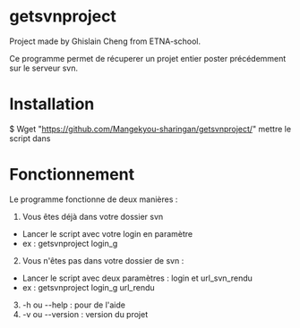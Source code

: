 # getsvnproject
Project made by Ghislain Cheng from ETNA-school.  

Ce programme permet de récuperer un projet entier poster précédemment sur le serveur svn.

# Installation
$ Wget "https://github.com/Mangekyou-sharingan/getsvnproject/"
mettre le script dans 

# Fonctionnement
Le programme fonctionne de deux manières :
1. Vous êtes déjà dans votre dossier svn
* Lancer le script avec votre login en paramètre 
* ex : getsvnproject login_g
2. Vous n'êtes pas dans votre dossier de svn :
* Lancer le script avec deux paramètres : login et url_svn_rendu
* ex : getsvnproject login_g url_rendu
3. -h ou --help : pour de l'aide
4. -v ou --version : version du projet
